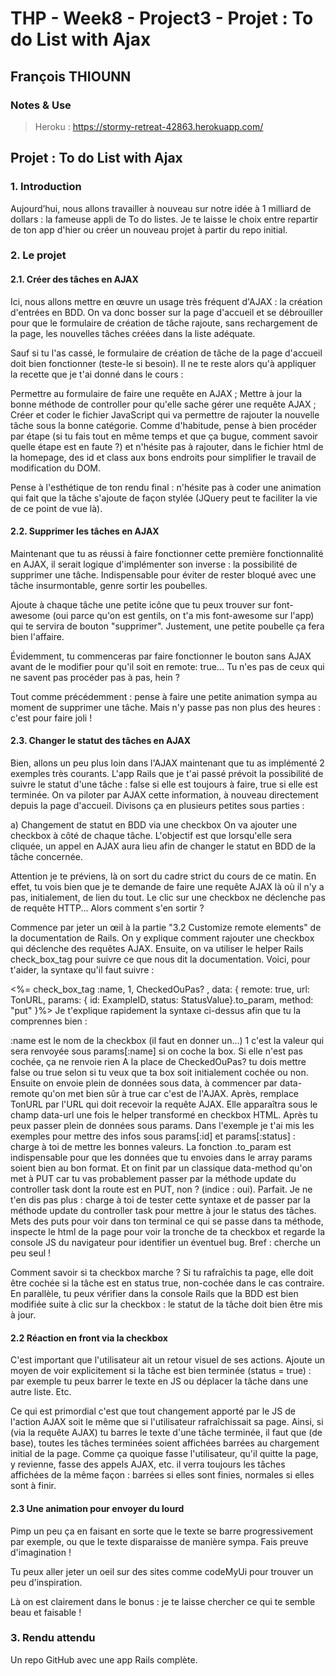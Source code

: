 # THP - Week8 - Project3 -  Projet : To do List with Ajax
## François THIOUNN

### Notes & Use

> Heroku : https://stormy-retreat-42863.herokuapp.com/


## Projet : To do List with Ajax
  
### 1. Introduction
Aujourd’hui, nous allons travailler à nouveau sur notre idée à 1 milliard de dollars : la fameuse appli de To do listes. Je te laisse le choix entre repartir de ton app d'hier ou créer un nouveau projet à partir du repo initial.

### 2. Le projet
#### 2.1. Créer des tâches en AJAX
Ici, nous allons mettre en œuvre un usage très fréquent d'AJAX : la création d'entrées en BDD. On va donc bosser sur la page d'accueil et se débrouiller pour que le formulaire de création de tâche rajoute, sans rechargement de la page, les nouvelles tâches créées dans la liste adéquate.

Sauf si tu l'as cassé, le formulaire de création de tâche de la page d'accueil doit bien fonctionner (teste-le si besoin). Il ne te reste alors qu'à appliquer la recette que je t'ai donné dans le cours :

Permettre au formulaire de faire une requête en AJAX ;
Mettre à jour la bonne méthode de controller pour qu'elle sache gérer une requête AJAX ;
Créer et coder le fichier JavaScript qui va permettre de rajouter la nouvelle tâche sous la bonne catégorie.
Comme d'habitude, pense à bien procéder par étape (si tu fais tout en même temps et que ça bugue, comment savoir quelle étape est en faute ?) et n'hésite pas à rajouter, dans le fichier html de la homepage, des id et class aux bons endroits pour simplifier le travail de modification du DOM.

Pense à l'esthétique de ton rendu final : n'hésite pas à coder une animation qui fait que la tâche s'ajoute de façon stylée (JQuery peut te faciliter la vie de ce point de vue là).

#### 2.2. Supprimer les tâches en AJAX
Maintenant que tu as réussi à faire fonctionner cette première fonctionnalité en AJAX, il serait logique d'implémenter son inverse : la possibilité de supprimer une tâche. Indispensable pour éviter de rester bloqué avec une tâche insurmontable, genre sortir les poubelles.

Ajoute à chaque tâche une petite icône que tu peux trouver sur font-awesome (oui parce qu'on est gentils, on t'a mis font-awesome sur l'app) qui te servira de bouton "supprimer". Justement, une petite poubelle ça fera bien l'affaire.

Évidemment, tu commenceras par faire fonctionner le bouton sans AJAX avant de le modifier pour qu'il soit en remote: true... Tu n'es pas de ceux qui ne savent pas procéder pas à pas, hein ?

Tout comme précédemment : pense à faire une petite animation sympa au moment de supprimer une tâche. Mais n'y passe pas non plus des heures : c'est pour faire joli !

#### 2.3. Changer le statut des tâches en AJAX
Bien, allons un peu plus loin dans l'AJAX maintenant que tu as implémenté 2 exemples très courants. L'app Rails que je t'ai passé prévoit la possibilité de suivre le statut d'une tâche : false si elle est toujours à faire, true si elle est terminée. On va piloter par AJAX cette information, à nouveau directement depuis la page d'accueil. Divisons ça en plusieurs petites sous parties :

a) Changement de statut en BDD via une checkbox
On va ajouter une checkbox à côté de chaque tâche. L'objectif est que lorsqu'elle sera cliquée, un appel en AJAX aura lieu afin de changer le statut en BDD de la tâche concernée.

Attention je te préviens, là on sort du cadre strict du cours de ce matin. En effet, tu vois bien que je te demande de faire une requête AJAX là où il n'y a pas, initialement, de lien du tout. Le clic sur une checkbox ne déclenche pas de requête HTTP... Alors comment s'en sortir ?

Commence par jeter un œil à la partie "3.2 Customize remote elements" de la documentation de Rails. On y explique comment rajouter une checkbox qui déclenche des requêtes AJAX.
Ensuite, on va utiliser le helper Rails check_box_tag pour suivre ce que nous dit la documentation. Voici, pour t'aider, la syntaxe qu'il faut suivre :

 <%= check_box_tag :name, 1, CheckedOuPas? , data: { remote: true, url: TonURL, params: { id: ExampleID, status: StatusValue}.to_param, method: "put" }%>
Je t'explique rapidement la syntaxe ci-dessus afin que tu la comprennes bien :

:name est le nom de la checkbox (il faut en donner un...)
1 c'est la valeur qui sera renvoyée sous params[:name] si on coche la box. Si elle n'est pas cochée, ça ne renvoie rien
A la place de CheckedOuPas? tu dois mettre false ou true selon si tu veux que ta box soit initialement cochée ou non.
Ensuite on envoie plein de données sous data, à commencer par data-remote qu'on met bien sûr à true car c'est de l'AJAX.
Après, remplace TonURL par l'URL qui doit recevoir la requête AJAX. Elle apparaîtra sous le champ data-url une fois le helper transformé en checkbox HTML.
Après tu peux passer plein de données sous params. Dans l'exemple je t'ai mis les exemples pour mettre des infos sous params[:id] et params[:status] : charge à toi de mettre les bonnes valeurs.
La fonction .to_param est indispensable pour que les données que tu envoies dans le array params soient bien au bon format.
Et on finit par un classique data-method qu'on met à PUT car tu vas probablement passer par la méthode update du controller task dont la route est en PUT, non ? (indice : oui).
Parfait. Je ne t'en dis pas plus : charge à toi de tester cette syntaxe et de passer par la méthode update du controller task pour mettre à jour le status des tâches. Mets des puts pour voir dans ton terminal ce qui se passe dans ta méthode, inspecte le html de la page pour voir la tronche de ta checkbox et regarde la console JS du navigateur pour identifier un éventuel bug. Bref : cherche un peu seul !

Comment savoir si ta checkbox marche ? Si tu rafraîchis ta page, elle doit être cochée si la tâche est en status true, non-cochée dans le cas contraire. En parallèle, tu peux vérifier dans la console Rails que la BDD est bien modifiée suite à clic sur la checkbox : le statut de la tâche doit bien être mis à jour.

#### 2.2 Réaction en front via la checkbox
C'est important que l'utilisateur ait un retour visuel de ses actions. Ajoute un moyen de voir explicitement si la tâche est bien terminée (status = true) : par exemple tu peux barrer le texte en JS ou déplacer la tâche dans une autre liste. Etc.

Ce qui est primordial c'est que tout changement apporté par le JS de l'action AJAX soit le même que si l'utilisateur rafraîchissait sa page. Ainsi, si (via la requête AJAX) tu barres le texte d'une tâche terminée, il faut que (de base), toutes les tâches terminées soient affichées barrées au chargement initial de la page. Comme ça quoique fasse l'utilisateur, qu'il quitte la page, y revienne, fasse des appels AJAX, etc. il verra toujours les tâches affichées de la même façon : barrées si elles sont finies, normales si elles sont à finir.

#### 2.3 Une animation pour envoyer du lourd
Pimp un peu ça en faisant en sorte que le texte se barre progressivement par exemple, ou que le texte disparaisse de manière sympa. Fais preuve d'imagination !

Tu peux aller jeter un oeil sur des sites comme codeMyUi pour trouver un peu d'inspiration.

Là on est clairement dans le bonus : je te laisse chercher ce qui te semble beau et faisable !

### 3. Rendu attendu
Un repo GitHub avec une app Rails complète.